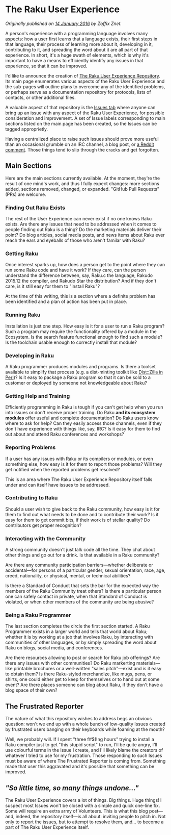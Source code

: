 # The Raku User Experience
    
*Originally published on [14 January 2016](https://perl6.party//post/The-Perl-6-User-Experience) by Zoffix Znet.*

A person's experience with a programming language involves many aspects: how a user first learns that a language exists, their first steps in that language, their process of learning more about it, developing in it, contributing to it, and spreading the word about it are all part of that experience.  In short, it's a huge swath of elements, which is why it's important to have a means to efficiently identify any issues in that experience, so that it can be improved.

I'd like to announce the creation of [The Raku User Experience Repository](https://github.com/raku/user-experience). Its main page enumerates various aspects of the Raku User Experience and the sub-pages will outline plans to overcome any of the identified problems, or perhaps serve as a documentation repository for protocols, lists of contacts, or other additional files.

A valuable aspect of that repository is the [Issues tab](https://github.com/raku/user-experience/issues) where anyone can bring up an issue with any aspect of the Raku User Experience, for possible consideration and improvement. A set of Issue labels corresponding to main sections listed on the main page has been created, so the Issues can be tagged approprietly.

Having a centralized place to raise such issues should prove more useful than an occasional grumble on an IRC channel, a blog post, or [a Reddit comment](https://www.reddit.com/r/perl/comments/40m42l/why_in_the_world_would_anyone_use_perl_6/cyvu4yp).  Those things tend to slip through the cracks and get forgotten.

## Main Sections

Here are the main sections currently available. At the moment, they're the result of one mind's work, and thus I fully expect changes: more sections added, sections removed, changed, or expanded. "GitHub Pull Requests" (PRs) are welcome.

### Finding Out Raku Exists

The rest of the User Experience can never exist if no one knows Raku exists. Are there any issues that need to be addressed when it comes to people finding out Raku is a thing? Do the marketing materials deliver their point? Do blog articles, social media posts, and news items about Raku ever reach the ears and eyeballs of those who aren't familar with Raku?

### Getting Raku

Once interest sparks up, how does a person get to the point where they can run some Raku code and have it work? If they care, can the person understand the difference between, say, Raku.c the language, Rakudo 2015.12 the compiler, and Rakudo Star the distribution? And if they don't care, is it still easy for them to "install Raku"?

At the time of this writing, this is a section where a definite problem has been identified and a plan of action has been put in place.

### Running Raku

Installation is just one step. How easy is it for a user to run a Raku program? Such a program may require the functionality offered by a module in the Ecosystem. Is the search feature functional enough to find such a module? Is the toolchain usable enough to correctly install that module?

### Developing in Raku

A Raku programmer produces modules and programs. Is there a toolset available to simplify that process (e.g. a dist-minting toolkit like [Dist::Zilla in Perl](http://metacpan.org/pod/Dist::Zilla))?  Is it easy to package a Raku program so that it can be sold to a customer or deployed by someone not knowledgeable about Raku?

### Getting Help and Training

Efficiently programming in Raku is tough if you can't get help when you run into issues or don't receive proper training.  Do Raku **and its ecosystem modules** offer useful and complete documentation? Do Raku users know where to ask for help?  Can they easily access those channels, even if they don't have experience with things like, say, IRC? Is it easy for them to find out about and attend Raku conferences and workshops?

### Reporting Problems

If a user has any issues with Raku or its compilers or modules, or even something else, how easy is it for them to report those problems? Will they get notified when the reported problems get resolved?

This is an area where The Raku User Experience Repository itself falls under and can itself have issues to be addressed.

### Contributing to Raku

Should a user wish to give back to the Raku community, how easy is it for them to find out what needs to be done and to contribute their work? Is it easy for them to get commit bits, if their work is of stellar quality? Do contributors get proper recognition?

### Interacting with the Community

A strong community doesn't just talk code all the time. They chat about other things and go out for a drink. Is that available in a Raku community?

Are there any community participation barriers—whether deliberate or accidental—for persons of a particular gender, sexual orientation, race, age, creed, nationality, or physical, mental, or technical abilities?

Is there a Standard of Conduct that sets the bar for the expected way the members of the Raku Community treat others? Is there a particular person one can safely contact in private, when that Standard of Conduct is violated, or when other members of the community are being abusive?

### Being a Raku Programmer

The last section completes the circle the first section started.  A Raku Programmer exists in a larger world and tells that world about Raku; whether it is by working at a job that involves Raku, by interacting with communities of other languages, or by simply spreading the word about Raku on blogs, social media, and conferences.

Are there resources allowing to post or search for Raku job offerings?  Are there any issues with other communities? Do Raku markerting materials—like printable brochures or a well-written "sales pitch"—exist and is it easy to obtain them? Is there Raku-styled merchandize, like mugs, pens, or shirts, one could either get to keep for themselves or to hand out at some event? Are there places someone can blog about Raku, if they don't have a blog space of their own?

## The Frustrated Reporter

The nature of what this repository wishes to address begs an obvious question: won't we end up with a whole bunch of low-quality Issues created by frustrated users banging on their keyboards while foaming at the mouth?

Well, we probably will. If I spent "three f#$(!ng hours" trying to install a Raku compiler just to get "this stupid script" to run, I'll be quite angry, I'll use colourful terms in the Issue I create, and I'll likely blame the creators of whatever I tried to use for my frustration. Those responding to such Issues must be aware of where The Frustrated Reporter is coming from. Something made that user this aggravated and it's possible that something can be improved.

## *"So little time, so many things undone..."*

The Raku User Experience covers a lot of things. Big things. Huge things!  I suspect most Issues won't be closed with a simple and quick one-line fix.  Some will require an extra army of Volunteers. This is what this blog post—and, indeed, the repository itself—is all about: inviting people to pitch in. Not only to report the issues, but to attempt to resolve them, and... to become a part of The Raku User Experience itself.
